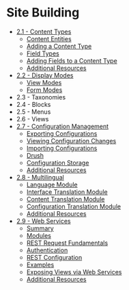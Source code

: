 # Site Building

- [2.1 - Content Types](2.1-content-types.md)
  - [Content Entities](2.1-content-types.md#content-entities)
  - [Adding a Content Type](2.1-content-types.md#adding-a-content-type)
  - [Field Types](2.1-content-types.md#field-types)
  - [Adding Fields to a Content Type](2.1-content-types.md#adding-fields-to-a-content-type)
  - [Additional Resources](2.1-content-types.md#additional-resources)
- [2.2 - Display Modes](2-site-building/2.2-display-modes.md)
  - [View Modes](2-site-building/2.2-display-modes.md#view-modes)
  - [Form Modes](2-site-building/2.2-display-modes.md#form-modes)
- 2.3 - Taxonomies
- 2.4 - Blocks
- 2.5 - Menus
- 2.6 - Views
- [2.7 - Configuration Management](2.7-configuration-management.md)
  - [Exporting Configurations](2.7-configuration-management.md#exporting-configurations)
  - [Viewing Configuration Changes](2.7-configuration-management.md#viewing-configuration-changes)
  - [Importing Configurations](2.7-configuration-management.md#importing-configurations)
  - [Drush](2.7-configuration-management.md#drush)
  - [Configuration Storage](2.7-configuration-management.md#configuration-storage)
  - [Additional Resources](2.7-configuration-management.md#additional-resources)
- [2.8 - Multilingual](2.8-multilingual.md)
  - [Language Module](2.8-multilingual.md#language-module)
  - [Interface Translation Module](2.8-multilingual.md#interface-translation-module)
  - [Content Translation Module](2.8-multilingual.md#content-translation-module)
  - [Configuration Translation Module](2.8-multilingual.md#configuration-translation-module)
  - [Additional Resources](2.8-multilingual.md#additional-resources)
- [2.9 - Web Services](2.9-web-services.md)
  - [Summary](2.9-web-services.md#summary)
  - [Modules](2.9-web-services.md#modules)
  - [REST Request Fundamentals](2.9-web-services.md#rest-request-fundamentals)
  - [Authentication](2.9-web-services.md#authentication)
  - [REST Configuration](2.9-web-services.md#rest-configuration)
  - [Examples](2.9-web-services.md#examples)
  - [Exposing Views via Web Services](2.9-web-services.md#exposing-views-via-web-services)
  - [Additional Resources](2.9-web-services.md#additional-resources)
